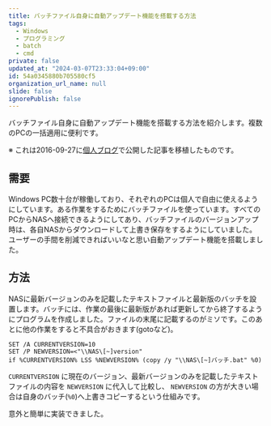 ```yaml
---
title: バッチファイル自身に自動アップデート機能を搭載する方法
tags:
  - Windows
  - プログラミング
  - batch
  - cmd
private: false
updated_at: "2024-03-07T23:33:04+09:00"
id: 54a0345880b705580cf5
organization_url_name: null
slide: false
ignorePublish: false
---
```


バッチファイル自身に自動アップデート機能を搭載する方法を紹介します。複数のPCの一括適用に便利です。

※ これは2016-09-27に[個人ブログ](https://bicstone.me)で公開した記事を移植したものです。

## 需要

Windows PC数十台が稼働しており、それぞれのPCは個人で自由に使えるようにしています。ある作業をするためにバッチファイルを使っています。すべてのPCからNASへ接続できるようにしてあり、バッチファイルのバージョンアップ時は、各自NASからダウンロードして上書き保存をするようにしていました。ユーザーの手間を削減できればいいなと思い自動アップデート機能を搭載しました。

## 方法

NASに最新バージョンのみを記載したテキストファイルと最新版のバッチを設置します。バッチには、作業の最後に最新版があれば更新してから終了するようにプログラムを作成しました。ファイルの末尾に記載するのがミソです。このあとに他の作業をすると不具合がおきます(gotoなど)。

```shell
SET /A CURRENTVERSION=10
SET /P NEWVERSION=<"\\NAS\[~]version"
if %CURRENTVERSION% LSS %NEWVERSION% (copy /y "\\NAS\[~]バッチ.bat" %0)
```

`CURRENTVERSION` に現在のバージョン、最新バージョンのみを記載したテキストファイルの内容を `NEWVERSION` に代入して比較し、 `NEWVERSION` の方が大きい場合は自身のバッチ(`%0`)へ上書きコピーするという仕組みです。

意外と簡単に実装できました。
